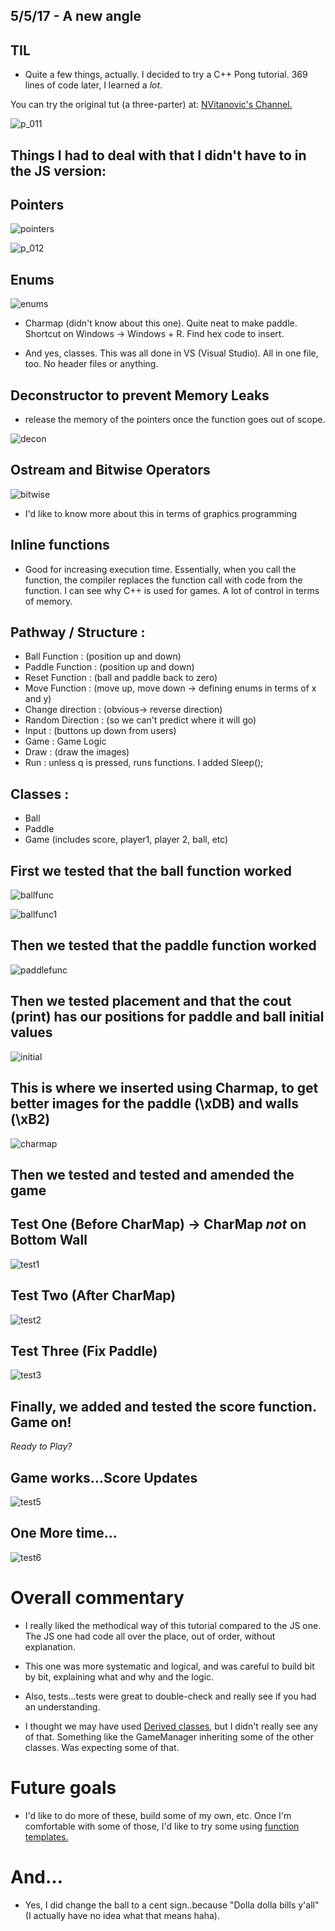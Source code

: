 ## 5/5/17 - A new angle

## TIL

- Quite a few things, actually.
  I decided to try a C++ Pong tutorial.
 369 lines of code later, I learned a *lot*.
 
 You can try the original tut (a three-parter) at: [NVitanovic's Channel.](https://www.youtube.com/watch?v=y8QL62SDlcQ)
  
![p_011](/images/p_011.png)
  
## Things I had to deal with that I didn't have to in the JS version:

## Pointers
 ![pointers](/images/pointers.png)
 
 ![p_012](/images/p_012.png)

## Enums 
 ![enums](/images/enums.png)

- Charmap (didn't know about this one). Quite neat to make paddle.
  Shortcut on Windows -> Windows + R. 
  Find hex code to insert.
  
- And yes, classes. This was all done in VS (Visual Studio). 
  All in one file, too. No header files or anything. 
  
## Deconstructor to prevent Memory Leaks

- release the memory of the pointers once the function goes out of scope. 

![decon](/images/decon.png)
  
## Ostream and Bitwise Operators 

![bitwise](/images/bitwise.png)

- I'd like to know more about this in terms of graphics programming

## Inline functions 
  
- Good for increasing execution time. 
  Essentially, when you call the function, the compiler replaces the function call
  with code from the function. 
  I can see why C++ is used for games. A lot of control in terms of memory.
  
## Pathway / Structure :

* Ball Function : (position up and down)
* Paddle Function : (position up and down)
* Reset Function : (ball and paddle back to zero)
* Move Function : (move up, move down -> defining enums in terms of x and y)
* Change direction : (obvious-> reverse direction) 
* Random Direction : (so we can't predict where it will go) 
* Input : (buttons up down from users)
* Game : Game Logic 
* Draw : (draw the images) 
* Run : unless q is pressed, runs functions. I added Sleep(); 

## Classes :

* Ball  
* Paddle 
* Game (includes score, player1, player 2, ball, etc) 

## First we tested that the ball function worked 

![ballfunc](/images/p_001.png)

![ballfunc1](/images/p_002.png)

## Then we tested that the paddle function worked

![paddlefunc](/images/p_003.png)

##  Then we tested placement and that the cout (print) has our positions for paddle and ball initial values

![initial](/images/p_004.png)

## This is where we inserted using Charmap, to get better images for the paddle (\xDB) and walls (\xB2)

![charmap](/images/p_005_windowsr.png)

## Then we tested and tested and amended the game

## Test One (Before CharMap) -> CharMap *not* on Bottom Wall
![test1](/images/p_006.png)

## Test Two (After CharMap)
![test2](/images/p_007.png)

## Test Three (Fix Paddle)
![test3](/images/p_008.png)

## Finally, we added and tested the score function. Game on!

 *Ready to Play?*

## Game works...Score Updates
![test5](/images/p_009.png)

## One More time...

![test6](/images/p_0010.png)

# Overall commentary

- I really liked the methodical way of this tutorial compared to the JS one.
  The JS one had code all over the place, out of order, without explanation.
  
- This one was more systematic and logical, and was careful to build bit by bit,
  explaining what and why and the logic. 
  
- Also, tests...tests were great to double-check and really see if you had an understanding.

- I thought we may have used [Derived classes](http://en.cppreference.com/w/cpp/language/derived_class), but I didn't really see any of that. Something like the GameManager inheriting some of the other classes. Was expecting some of that.

# Future goals 

- I'd like to do more of these, build some of my own, etc.
  Once I'm comfortable with some of those, I'd like to try some
  using [function templates.](http://www.cplusplus.com/doc/oldtutorial/templates/)


# And...

- Yes, I did change the ball to a cent sign..because "Dolla dolla bills y'all" 
  (I actually have no idea what that means haha).
  
  



